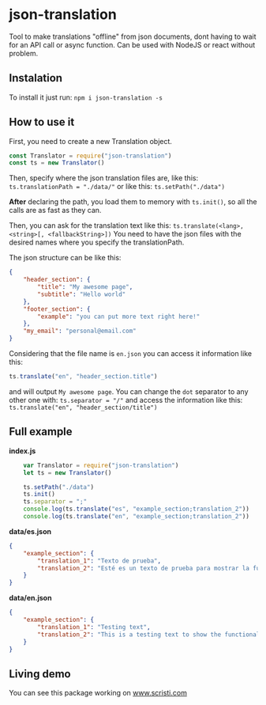 # json-translation
Tool to make translations "offline" from json documents, dont having to wait for an API call or async function.
Can be used with NodeJS or react without problem.

## Instalation
To install it just run:
`npm i json-translation -s`

## How to use it
First, you need to create a new Translation object.
```js
const Translator = require("json-translation")
const ts = new Translator()
```
Then, specify where the json translation files are, like this:
`ts.translationPath = "./data/"`
or like this:
`ts.setPath("./data")`

**After** declaring the path, you load them to memory with `ts.init()`, so all the calls are as fast as they can.

Then, you can ask for the translation text like this:
`ts.translate(<lang>, <string>[, <fallbackString>])`
You need to have the json files with the desired <lang> names where you specify the translationPath.

The json structure can be like this:
```json
{
    "header_section": {
        "title": "My awesome page",
        "subtitle": "Hello world"
    },
    "footer_section": {
        "example": "you can put more text right here!"
    },
    "my_email": "personal@email.com"
}
```
Considering that the file name is `en.json` you can access it information like this:
```js
ts.translate("en", "header_section.title")
```
and will output `My awesome page`.
You can change the `dot` separator to any other one with:
`ts.separator = "/"`
and access the information like this:
`ts.translate("en", "header_section/title")`

## Full example
**index.js**
```js
    var Translator = require("json-translation")
    let ts = new Translator()

    ts.setPath("./data")
    ts.init()
    ts.separator = ";"
    console.log(ts.translate("es", "example_section;translation_2"))
    console.log(ts.translate("en", "example_section;translation_2"))
```
**data/es.json**
```json
{
    "example_section": {
        "translation_1": "Texto de prueba",
        "translation_2": "Esté es un texto de prueba para mostrar la funcionalidad del paquete."
    }
}
```

**data/en.json**
```json
{
    "example_section": {
        "translation_1": "Testing text",
        "translation_2": "This is a testing text to show the functionality of the package."
    }
}
```

## Living demo
You can see this package working on www.scristi.com
